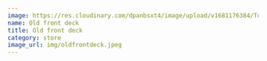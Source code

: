 ```yaml
---
image: https://res.cloudinary.com/dpanbsxt4/image/upload/v1681176384/Tonys/IMG_4340_gvexy1.jpg
name: Old front deck
title: Old front deck
category: store
image_url: img/oldfrontdeck.jpeg
---
```

